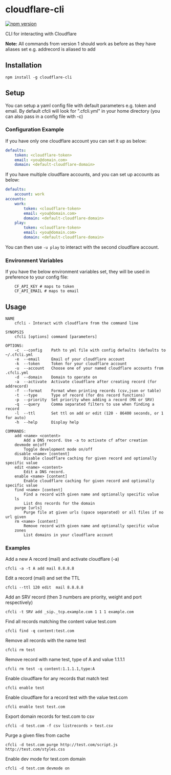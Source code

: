 cloudflare-cli
==============
[![npm version](https://badge.fury.io/js/cloudflare-cli.svg)](https://badge.fury.io/js/cloudflare-cli)

CLI for interacting with Cloudflare

**Note:**
All commands from version 1 should work as before as they have aliases set e.g. addrecord is aliased to add

## Installation
`npm install -g cloudflare-cli`

## Setup
You can setup a yaml config file with default parameters e.g. token and email.
By default cfcli will look for ".cfcli.yml" in your home directory (you can also pass in a config file with -c)

### Configuration Example
If you have only one cloudflare account you can set it up as below:

```yaml
defaults:
    token: <cloudflare-token>
    email: <you@domain.com>
    domain: <default-cloudflare-domain>
```

If you have multiple cloudflare accounts, and you can set up accounts as below:

```yaml
defaults:
    account: work
accounts:
    work:
        token: <cloudflare-token>
        email: <you@domain.com>
        domain: <default-cloudflare-domain>
    play:
        token: <cloudflare-token>
        email: <you@domain.com>
        domain: <default-cloudflare-domain>
```

You can then use `-u play` to interact with the second cloudflare account.

### Environment Variables
If you have the below environment variables set, they will be used in preference to your config file:
```
    CF_API_KEY # maps to token
    CF_API_EMAIL # maps to email
```

## Usage

```
NAME
    cfcli - Interact with cloudflare from the command line

SYNOPSIS
    cfcli [options] command [parameters]

OPTIONS:
    -c  --config    Path to yml file with config defaults (defaults to ~/.cfcli.yml
    -e  --email     Email of your cloudflare account
    -k  --token     Token for your cloudflare account
    -u  --account   Choose one of your named cloudflare accounts from .cfcli.yml
    -d  --domain    Domain to operate on
    -a  --activate  Activate cloudflare after creating record (for addrecord)
    -f  --format    Format when printing records (csv,json or table)
    -t  --type      Type of record (for dns record functions)
    -p  --priority  Set priority when adding a record (MX or SRV)
    -q  --query     Comma separated filters to use when finding a record
    -l  --ttl       Set ttl on add or edit (120 - 86400 seconds, or 1 for auto)
    -h  --help      Display help

COMMANDS:
    add <name> <content>
        Add a DNS record. Use -a to activate cf after creation
    devmode on|off
        Toggle development mode on/off
    disable <name> [content]
        Disable cloudflare caching for given record and optionally specific value
    edit <name> <content>
        Edit a DNS record.
    enable <name> [content]
        Enable cloudflare caching for given record and optionally specific value
    find <name> [content]
        Find a record with given name and optionally specific value
    ls
        List dns records for the domain
    purge [urls]
        Purge file at given urls (space separated) or all files if no url given
    rm <name> [content]
        Remove record with given name and optionally specific value
    zones
        List domains in your cloudflare account
```

### Examples
Add a new A record (mail) and activate cloudflare (-a)
```
cfcli -a -t A add mail 8.8.8.8 
```

Edit a record (mail) and set the TTL
```
cfcli --ttl 120 edit  mail 8.8.8.8
```

Add an SRV record (then 3 numbers are priority, weight and port respectively)
```
cfcli -t SRV add _sip._tcp.example.com 1 1 1 example.com
```

Find all records matching the content value test.com
```
cfcli find -q content:test.com
```

Remove all records with the name test
```
cfcli rm test
```

Remove record with name test, type of A and value 1.1.1.1
```
cfcli rm test -q content:1.1.1.1,type:A
```

Enable cloudflare for any records that match test
```
cfcli enable test
```

Enable cloudflare for a record test with the value test.com
```
cfcli enable test test.com
```

Export domain records for test.com to csv
```
cfcli -d test.com -f csv listrecords > test.csv
```

Purge a given files from cache
```
cfcli -d test.com purge http://test.com/script.js http://test.com/styles.css
```

Enable dev mode for test.com domain
```
cfcli -d test.com devmode on
```
